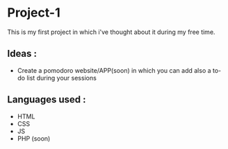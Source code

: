 # Project-1

This is my first project in which i've thought about it during my free time.

## Ideas :
- Create a pomodoro website/APP(soon) in which you can add also a to-do list during your sessions

## Languages used :
- HTML
- CSS
- JS
- PHP (soon)
